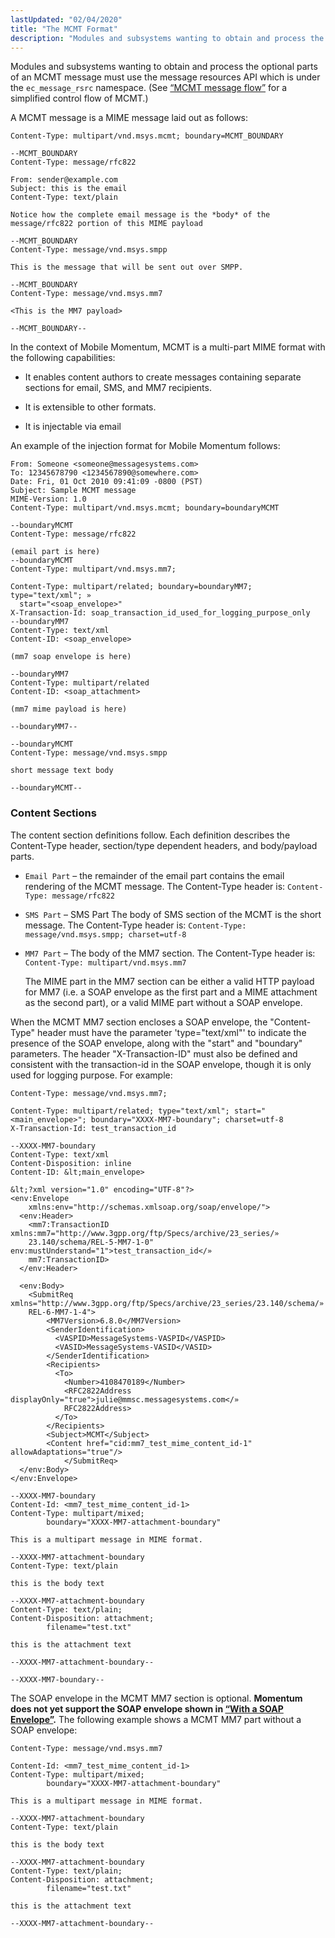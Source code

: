 ```yaml
---
lastUpdated: "02/04/2020"
title: "The MCMT Format"
description: "Modules and subsystems wanting to obtain and process the optional parts of an MCMT message must use the message resources API which is under the ec message rsrc namespace See Figure A 1 MCMT message flow for a simplified control flow of MCMT A MCMT message is a MIME message..."
---
```


Modules and subsystems wanting to obtain and process the optional parts of an MCMT message must use the message resources API which is under the `ec_message_rsrc` namespace. (See [“MCMT message flow”](/momentum/mobile/mobile-developer-guide/mob-dev-guide-mcmt#figure.mcmt) for a simplified control flow of MCMT.)

A MCMT message is a MIME message laid out as follows:

```
Content-Type: multipart/vnd.msys.mcmt; boundary=MCMT_BOUNDARY

--MCMT_BOUNDARY
Content-Type: message/rfc822

From: sender@example.com
Subject: this is the email
Content-Type: text/plain

Notice how the complete email message is the *body* of the
message/rfc822 portion of this MIME payload

--MCMT_BOUNDARY
Content-Type: message/vnd.msys.smpp

This is the message that will be sent out over SMPP.

--MCMT_BOUNDARY
Content-Type: message/vnd.msys.mm7

<This is the MM7 payload>

--MCMT_BOUNDARY--
```

In the context of Mobile Momentum, MCMT is a multi-part MIME format with the following capabilities:

*   It enables content authors to create messages containing separate sections for email, SMS, and MM7 recipients.

*   It is extensible to other formats.

*   It is injectable via email

An example of the injection format for Mobile Momentum follows:

<a name="idp1317216"></a> 


```
From: Someone <someone@messagesystems.com>
To: 12345678790 <1234567890@somewhere.com>
Date: Fri, 01 Oct 2010 09:41:09 -0800 (PST)
Subject: Sample MCMT message
MIME-Version: 1.0
Content-Type: multipart/vnd.msys.mcmt; boundary=boundaryMCMT

--boundaryMCMT
Content-Type: message/rfc822

(email part is here)
--boundaryMCMT
Content-Type: multipart/vnd.msys.mm7;

Content-Type: multipart/related; boundary=boundaryMM7; type="text/xml"; »
  start="<soap_envelope>"
X-Transaction-Id: soap_transaction_id_used_for_logging_purpose_only
--boundaryMM7
Content-Type: text/xml
Content-ID: <soap_envelope>

(mm7 soap envelope is here)

--boundaryMM7
Content-Type: multipart/related
Content-ID: <soap_attachment>

(mm7 mime payload is here)

--boundaryMM7--

--boundaryMCMT
Content-Type: message/vnd.msys.smpp

short message text body

--boundaryMCMT--
```

### <a name="idp1319856"></a> Content Sections

The content section definitions follow. Each definition describes the Content-Type header, section/type dependent headers, and body/payload parts.

*   `Email Part` – the remainder of the email part contains the email rendering of the MCMT message. The Content-Type header is: `Content-Type: message/rfc822`

*   `SMS Part` – SMS Part The body of SMS section of the MCMT is the short message. The Content-Type header is: `Content-Type: message/vnd.msys.smpp; charset=utf-8`

*   `MM7 Part` – The body of the MM7 section. The Content-Type header is: `Content-Type: multipart/vnd.msys.mm7`

    The MIME part in the MM7 section can be either a valid HTTP payload for MM7 (i.e. a SOAP envelope as the first part and a MIME attachment as the second part), or a valid MIME part without a SOAP envelope.

When the MCMT MM7 section encloses a SOAP envelope, the "Content-Type" header must have the parameter 'type="text/xml"' to indicate the presence of the SOAP envelope, along with the "start" and "boundary" parameters. The header "X-Transaction-ID" must also be defined and consistent with the transaction-id in the SOAP envelope, though it is only used for logging purpose. For example:

<a name="example.soap.envelope"></a> 


```
Content-Type: message/vnd.msys.mm7;

Content-Type: multipart/related; type="text/xml"; start="<main_envelope>"; boundary="XXXX-MM7-boundary"; charset=utf-8
X-Transaction-Id: test_transaction_id

--XXXX-MM7-boundary
Content-Type: text/xml
Content-Disposition: inline
Content-ID: &lt;main_envelope>

&lt;?xml version="1.0" encoding="UTF-8"?>
<env:Envelope
    xmlns:env="http://schemas.xmlsoap.org/soap/envelope/">
  <env:Header>
    <mm7:TransactionID xmlns:mm7="http://www.3gpp.org/ftp/Specs/archive/23_series/»
    23.140/schema/REL-5-MM7-1-0" env:mustUnderstand="1">test_transaction_id</»
    mm7:TransactionID>
  </env:Header>

  <env:Body>
    <SubmitReq xmlns="http://www.3gpp.org/ftp/Specs/archive/23_series/23.140/schema/»
    REL-6-MM7-1-4">
        <MM7Version>6.8.0</MM7Version>
        <SenderIdentification>
          <VASPID>MessageSystems-VASPID</VASPID>
          <VASID>MessageSystems-VASID</VASID>
        </SenderIdentification>
        <Recipients>
          <To>
            <Number>4108470189</Number>
            <RFC2822Address displayOnly="true">julie@mmsc.messagesystems.com</»
            RFC2822Address>
          </To>
        </Recipients>
        <Subject>MCMT</Subject>
        <Content href="cid:mm7_test_mime_content_id-1" allowAdaptations="true"/>
            </SubmitReq>
  </env:Body>
</env:Envelope>

--XXXX-MM7-boundary
Content-Id: <mm7_test_mime_content_id-1>
Content-Type: multipart/mixed;
        boundary="XXXX-MM7-attachment-boundary"

This is a multipart message in MIME format.

--XXXX-MM7-attachment-boundary
Content-Type: text/plain

this is the body text

--XXXX-MM7-attachment-boundary
Content-Type: text/plain;
Content-Disposition: attachment;
        filename="test.txt"

this is the attachment text

--XXXX-MM7-attachment-boundary--

--XXXX-MM7-boundary--
```

The SOAP envelope in the MCMT MM7 section is optional. **Momentum does not yet support the SOAP envelope shown in [“With a SOAP Envelope”](/momentum/mobile/mobile-developer-guide/mobility-mcmt-injection#example.soap.envelope).**                                                                                                                                                                           The following example shows a MCMT MM7 part without a SOAP envelope:

<a name="example.no.soap.envelope"></a> 


```
Content-Type: message/vnd.msys.mm7

Content-Id: <mm7_test_mime_content_id-1>
Content-Type: multipart/mixed;
        boundary="XXXX-MM7-attachment-boundary"

This is a multipart message in MIME format.

--XXXX-MM7-attachment-boundary
Content-Type: text/plain

this is the body text

--XXXX-MM7-attachment-boundary
Content-Type: text/plain;
Content-Disposition: attachment;
        filename="test.txt"

this is the attachment text

--XXXX-MM7-attachment-boundary--
```